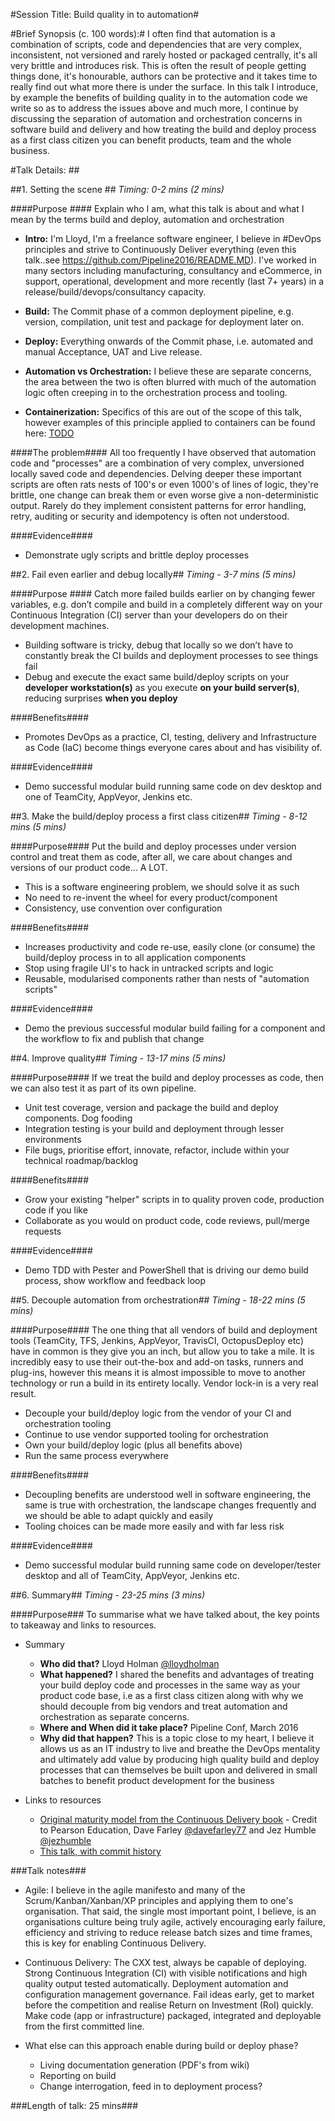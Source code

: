#Session Title: Build quality in to automation#

#Brief Synopsis (c. 100 words):#
I often find that automation is a combination of scripts, code and dependencies that are very complex, inconsistent, not versioned and rarely hosted or packaged centrally, it's all very brittle and introduces risk. This is often the result of people getting things done, it's honourable, authors can be protective and it takes time to really find out what more there is under the surface. 
In this talk I introduce, by example the benefits of building quality in to the automation code we write so as to address the issues above and much more, I continue by discussing the separation of automation and orchestration concerns in software build and delivery and how treating the build and deploy process as a first class citizen you can benefit products, team and the whole business.


#Talk Details: ##

##1. Setting the scene ##
*Timing: 0-2 mins (2 mins)*

####Purpose ####
Explain who I am, what this talk is about and what I mean by the terms build and deploy, automation and orchestration

* **Intro:** I'm Lloyd, I'm a freelance software engineer, I believe in #DevOps principles and strive to Continuously Deliver everything (even this talk..see https://github.com/Pipeline2016/README.MD). I've worked in many sectors including manufacturing, consultancy and eCommerce, in support, operational, development and more recently (last 7+ years) in a release/build/devops/consultancy capacity. 

* **Build:** The Commit phase of a common deployment pipeline, e.g. version, compilation, unit test and package for deployment later on.
* **Deploy:** Everything onwards of the Commit phase, i.e. automated and manual Acceptance, UAT and Live release.
* **Automation vs Orchestration:** I believe these are separate concerns, the area between the two is often blurred with much of the automation logic often creeping in to the orchestration process and tooling.
* **Containerization:** Specifics of this are out of the scope of this talk, however examples of this principle applied to containers can be found here: [TODO]() 

####The problem####
All too frequently I have observed that automation code and "processes" are a combination of very complex, unversioned locally saved code and dependencies. Delving deeper these important scripts are often rats nests of 100's or even 1000's of lines of logic, they're brittle, one change can break them or even worse give a non-deterministic output. Rarely do they implement consistent patterns for error handling, retry, auditing or security and idempotency is often not understood.

####Evidence####
* Demonstrate ugly scripts and brittle deploy processes

##2. Fail even earlier and debug locally##
*Timing - 3-7 mins (5 mins)*

####Purpose ####
Catch more failed builds earlier on by changing fewer variables, e.g. don’t compile and build in a completely different way on your Continuous Integration (CI) server than your developers do on their development machines.

* Building software is tricky, debug that locally so we don’t have to constantly break the CI builds and deployment processes to see things fail
* Debug and execute the exact same build/deploy scripts on your **developer workstation(s)** as you execute **on your build server(s)**, reducing surprises **when you deploy**

####Benefits####
* Promotes DevOps as a practice, CI, testing, delivery and Infrastructure as Code (IaC) become things everyone cares about and has visibility of.

####Evidence####
* Demo successful modular build running same code on dev desktop and one of TeamCity, AppVeyor, Jenkins etc.

##3. Make the build/deploy process a first class citizen##
*Timing - 8-12 mins (5 mins)*

####Purpose####
Put the build and deploy processes under version control and treat them as code, after all, we care about changes and versions of our product code… A LOT. 

* This is a software engineering problem, we should solve it as such
* No need to re-invent the wheel for every product/component
* Consistency, use convention over configuration

####Benefits####
* Increases productivity and code re-use, easily clone (or consume) the build/deploy process in to all application components 
* Stop using fragile UI's to hack in untracked scripts and logic
* Reusable, modularised components rather than nests of "automation scripts" 

####Evidence####
* Demo the previous successful modular build failing for a component and the workflow to fix and publish that change

##4. Improve quality##
*Timing - 13-17 mins (5 mins)*

####Purpose####
If we treat the build and deploy processes as code, then we can also test it as part of its own pipeline.

* Unit test coverage, version and package the build and deploy components. Dog fooding
* Integration testing is your build and deployment through lesser environments
* File bugs, prioritise effort, innovate, refactor, include within your technical roadmap/backlog

####Benefits####
* Grow your existing "helper" scripts in to quality proven code, production code if you like
* Collaborate as you would on product code, code reviews, pull/merge requests
 
####Evidence####
* Demo TDD with Pester and PowerShell that is driving our demo build process, show workflow and feedback loop

##5. Decouple automation from orchestration##
*Timing - 18-22 mins (5 mins)*

####Purpose####
The one thing that all vendors of build and deployment tools (TeamCity, TFS, Jenkins, AppVeyor, TravisCI, OctopusDeploy etc) have in common is they give you an inch, but allow you to take a mile. It is incredibly easy to use their out-the-box and add-on tasks, runners and plug-ins, however this means it is almost impossible to move to another technology or run a build in its entirety locally. Vendor lock-in is a very real result. 

* Decouple your build/deploy logic from the vendor of your CI and orchestration tooling
* Continue to use vendor supported tooling for orchestration
* Own your build/deploy logic (plus all benefits above)
* Run the same process everywhere

####Benefits####
* Decoupling benefits are understood well in software engineering, the same is true with orchestration, the landscape changes frequently and we should be able to adapt quickly and easily
* Tooling choices can be made more easily and with far less risk

####Evidence####
* Demo successful modular build running same code on developer/tester desktop and all of TeamCity, AppVeyor, Jenkins etc.

##6. Summary##
*Timing - 23-25 mins (3 mins)*

####Purpose### To summarise what we have talked about, the key points to takeaway and links to resources.

* Summary
	* **Who did that?** Lloyd Holman [@lloydholman](https://twitter.com/lloydholman)
	* **What happened?** I shared the benefits and advantages of treating your build deploy code and processes in the same way as your product code base, i.e as a first class citizen along with why we should decouple from big vendors and treat automation and orchestration as separate concerns. 
	* **Where and When did it take place?** Pipeline Conf, March 2016
	* **Why did that happen?** This is a topic close to my heart, I believe it allows us as an IT industry to live and breathe the DevOps mentality and ultimately add value by producing high quality build and deploy processes that can themselves be built upon and delivered in small batches to benefit product development for the business 

* Links to resources
  * [Original maturity model from the Continuous Delivery book]() - Credit to Pearson Education, Dave Farley [@davefarley77](https://twitter.com/davefarley77) and Jez Humble [@jezhumble](https://twitter.com/jezhumble) 
  * [This talk, with commit history](https://github.com/lholman/Pipeline2016/blob/master/README.MD)
  
###Talk notes###
* Agile: I believe in the agile manifesto and many of the Scrum/Kanban/Xanban/XP principles and applying them to one's organisation. That said, the single most important point, I believe, is an organisations culture being truly agile, actively encouraging early failure, efficiency and striving to reduce release batch sizes and time frames, this is key for enabling Continuous Delivery. 

* Continuous Delivery:  The CXX test, always be capable of deploying. Strong Continuous Integration (CI) with visible notifications and high quality output tested automatically. Deployment automation and configuration management governance. Fail ideas early, get to market before the competition and realise Return on Investment (RoI) quickly. Make code (app or infrastructure) packaged, integrated and deployable from the first committed line.

* What else can this approach enable during build or deploy phase?
	* Living documentation generation (PDF's from wiki)
	* Reporting on build
	* Change interrogation, feed in to deployment process?
	
###Length of talk: 25 mins###
